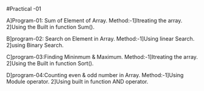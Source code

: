 #Practical -01 

A]Program-01: Sum of Element of Array.
Method:-1]Itreating the array.
2]Using the Built in function Sum().

B]program-02: Search on Element in Array.
Method:-1]Using linear Search.
2]using Binary Search.

C]program-03:Finding Mininmum & Maximum.
Method:-1]Itreating the array.
2]Using the Built in function Sort().

D]program-04:Counting even & odd number in Array.
Method:-1]Using Module operator.
2]Using built in function AND operator.
